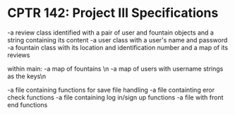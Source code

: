 # CPTR 142: Project III Specifications

-a review class identified with a pair of user and fountain objects and a string containing its content
-a user class with a user's name and password
-a fountain class with its location and identification number and a map of its reviews

within main:
-a map of fountains \n
-a map of users with username strings as the keys\n

-a file containing functions for save file handling
-a file containting eror check functions
-a file containing log in/sign up functions
-a file with front end functions